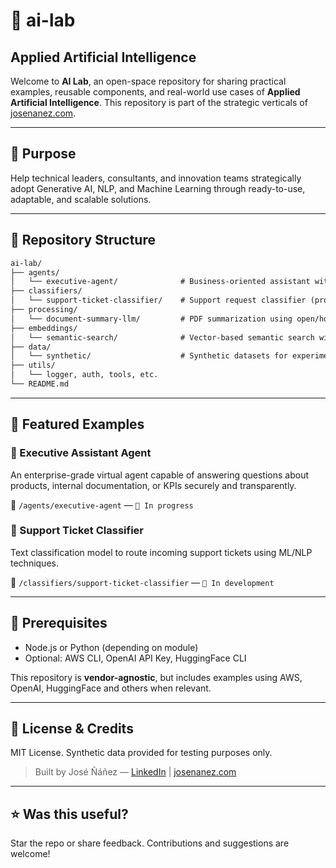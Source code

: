 # 🧠 ai-lab 
## Applied Artificial Intelligence

Welcome to **AI Lab**, an open-space repository for sharing practical examples, reusable components, and real-world use cases of **Applied Artificial Intelligence**. This repository is part of the strategic verticals of [josenanez.com](https://www.josenanez.com).

---

## 🎯 Purpose
Help technical leaders, consultants, and innovation teams strategically adopt Generative AI, NLP, and Machine Learning through ready-to-use, adaptable, and scalable solutions.

---

## 📁 Repository Structure

```txt
ai-lab/
├── agents/
│   └── executive-agent/              # Business-oriented assistant with LLM APIs
├── classifiers/
│   └── support-ticket-classifier/    # Support request classifier (prototype)
├── processing/
│   └── document-summary-llm/         # PDF summarization using open/hosted LLMs
├── embeddings/
│   └── semantic-search/              # Vector-based semantic search with RAG
├── data/
│   └── synthetic/                    # Synthetic datasets for experimentation
├── utils/
│   └── logger, auth, tools, etc.
└── README.md
```

---

## 🚀 Featured Examples

### 🤖 Executive Assistant Agent
An enterprise-grade virtual agent capable of answering questions about products, internal documentation, or KPIs securely and transparently.

📂 `/agents/executive-agent` — `🧪 In progress`

### 🧾 Support Ticket Classifier
Text classification model to route incoming support tickets using ML/NLP techniques.

📂 `/classifiers/support-ticket-classifier` — `🧪 In development`

---

## 🧪 Prerequisites
- Node.js or Python (depending on module)
- Optional: AWS CLI, OpenAI API Key, HuggingFace CLI

This repository is **vendor-agnostic**, but includes examples using AWS, OpenAI, HuggingFace and others when relevant.

---

## 📖 License & Credits
MIT License. Synthetic data provided for testing purposes only.

> Built by José Ñáñez — [LinkedIn](https://linkedin.com/in/jfnanezg) | [josenanez.com](https://www.josenanez.com)

---

## ⭐ Was this useful?
Star the repo or share feedback. Contributions and suggestions are welcome!
